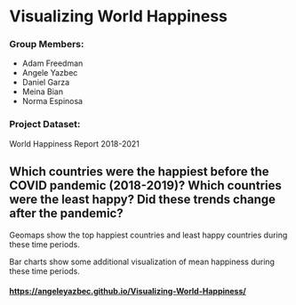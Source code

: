 # Visualizing World Happiness

### Group Members:
 - Adam Freedman
 - Angele Yazbec
 - Daniel Garza
 - Meina Bian
 - Norma Espinosa

### Project Dataset:
World Happiness Report 2018-2021

## Which countries were the happiest before the COVID pandemic (2018-2019)? Which countries were the least happy? Did these trends change after the pandemic?

Geomaps show the top happiest countries and least happy countries during these time periods.

Bar charts show some additional visualization of mean happiness during these time periods.

#### https://angeleyazbec.github.io/Visualizing-World-Happiness/
